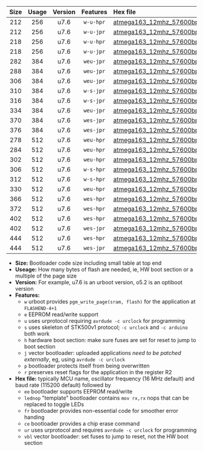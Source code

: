 |Size|Usage|Version|Features|Hex file|
|:-:|:-:|:-:|:-:|:--|
|212|256|u7.6|`w-u-hpr`|[atmega163_12mhz_57600bps_ur.hex](https://raw.githubusercontent.com/stefanrueger/urboot/main//atmega163_12mhz_57600bps_ur.hex)|
|212|256|u7.6|`w-u-jpr`|[atmega163_12mhz_57600bps_ur_vbl.hex](https://raw.githubusercontent.com/stefanrueger/urboot/main//atmega163_12mhz_57600bps_ur_vbl.hex)|
|218|256|u7.6|`w-u-hpr`|[atmega163_12mhz_57600bps_lednop_ur.hex](https://raw.githubusercontent.com/stefanrueger/urboot/main//atmega163_12mhz_57600bps_lednop_ur.hex)|
|218|256|u7.6|`w-u-jpr`|[atmega163_12mhz_57600bps_lednop_ur_vbl.hex](https://raw.githubusercontent.com/stefanrueger/urboot/main//atmega163_12mhz_57600bps_lednop_ur_vbl.hex)|
|282|384|u7.6|`weu-jpr`|[atmega163_12mhz_57600bps_ee_ur_vbl.hex](https://raw.githubusercontent.com/stefanrueger/urboot/main//atmega163_12mhz_57600bps_ee_ur_vbl.hex)|
|288|384|u7.6|`weu-jpr`|[atmega163_12mhz_57600bps_ee_lednop_ur_vbl.hex](https://raw.githubusercontent.com/stefanrueger/urboot/main//atmega163_12mhz_57600bps_ee_lednop_ur_vbl.hex)|
|306|384|u7.6|`weu-jpr`|[atmega163_12mhz_57600bps_ee_lednop_fr_ur_vbl.hex](https://raw.githubusercontent.com/stefanrueger/urboot/main//atmega163_12mhz_57600bps_ee_lednop_fr_ur_vbl.hex)|
|310|384|u7.6|`w-s-jpr`|[atmega163_12mhz_57600bps_vbl.hex](https://raw.githubusercontent.com/stefanrueger/urboot/main//atmega163_12mhz_57600bps_vbl.hex)|
|316|384|u7.6|`w-s-jpr`|[atmega163_12mhz_57600bps_lednop_vbl.hex](https://raw.githubusercontent.com/stefanrueger/urboot/main//atmega163_12mhz_57600bps_lednop_vbl.hex)|
|334|384|u7.6|`weu-jpr`|[atmega163_12mhz_57600bps_ee_lednop_fr_ce_ur_vbl.hex](https://raw.githubusercontent.com/stefanrueger/urboot/main//atmega163_12mhz_57600bps_ee_lednop_fr_ce_ur_vbl.hex)|
|370|384|u7.6|`wes-jpr`|[atmega163_12mhz_57600bps_ee_vbl.hex](https://raw.githubusercontent.com/stefanrueger/urboot/main//atmega163_12mhz_57600bps_ee_vbl.hex)|
|376|384|u7.6|`wes-jpr`|[atmega163_12mhz_57600bps_ee_lednop_vbl.hex](https://raw.githubusercontent.com/stefanrueger/urboot/main//atmega163_12mhz_57600bps_ee_lednop_vbl.hex)|
|278|512|u7.6|`weu-hpr`|[atmega163_12mhz_57600bps_ee_ur.hex](https://raw.githubusercontent.com/stefanrueger/urboot/main//atmega163_12mhz_57600bps_ee_ur.hex)|
|284|512|u7.6|`weu-hpr`|[atmega163_12mhz_57600bps_ee_lednop_ur.hex](https://raw.githubusercontent.com/stefanrueger/urboot/main//atmega163_12mhz_57600bps_ee_lednop_ur.hex)|
|302|512|u7.6|`weu-hpr`|[atmega163_12mhz_57600bps_ee_lednop_fr_ur.hex](https://raw.githubusercontent.com/stefanrueger/urboot/main//atmega163_12mhz_57600bps_ee_lednop_fr_ur.hex)|
|306|512|u7.6|`w-s-hpr`|[atmega163_12mhz_57600bps.hex](https://raw.githubusercontent.com/stefanrueger/urboot/main//atmega163_12mhz_57600bps.hex)|
|312|512|u7.6|`w-s-hpr`|[atmega163_12mhz_57600bps_lednop.hex](https://raw.githubusercontent.com/stefanrueger/urboot/main//atmega163_12mhz_57600bps_lednop.hex)|
|330|512|u7.6|`weu-hpr`|[atmega163_12mhz_57600bps_ee_lednop_fr_ce_ur.hex](https://raw.githubusercontent.com/stefanrueger/urboot/main//atmega163_12mhz_57600bps_ee_lednop_fr_ce_ur.hex)|
|366|512|u7.6|`wes-hpr`|[atmega163_12mhz_57600bps_ee.hex](https://raw.githubusercontent.com/stefanrueger/urboot/main//atmega163_12mhz_57600bps_ee.hex)|
|372|512|u7.6|`wes-hpr`|[atmega163_12mhz_57600bps_ee_lednop.hex](https://raw.githubusercontent.com/stefanrueger/urboot/main//atmega163_12mhz_57600bps_ee_lednop.hex)|
|402|512|u7.6|`wes-hpr`|[atmega163_12mhz_57600bps_ee_lednop_fr.hex](https://raw.githubusercontent.com/stefanrueger/urboot/main//atmega163_12mhz_57600bps_ee_lednop_fr.hex)|
|402|512|u7.6|`wes-jpr`|[atmega163_12mhz_57600bps_ee_lednop_fr_vbl.hex](https://raw.githubusercontent.com/stefanrueger/urboot/main//atmega163_12mhz_57600bps_ee_lednop_fr_vbl.hex)|
|444|512|u7.6|`wes-hpr`|[atmega163_12mhz_57600bps_ee_lednop_fr_ce.hex](https://raw.githubusercontent.com/stefanrueger/urboot/main//atmega163_12mhz_57600bps_ee_lednop_fr_ce.hex)|
|444|512|u7.6|`wes-jpr`|[atmega163_12mhz_57600bps_ee_lednop_fr_ce_vbl.hex](https://raw.githubusercontent.com/stefanrueger/urboot/main//atmega163_12mhz_57600bps_ee_lednop_fr_ce_vbl.hex)|

- **Size:** Bootloader code size including small table at top end
- **Useage:** How many bytes of flash are needed, ie, HW boot section or a multiple of the page size
- **Version:** For example, u7.6 is an urboot version, o5.2 is an optiboot version
- **Features:**
  + `w` urboot provides `pgm_write_page(sram, flash)` for the application at `FLASHEND-4+1`
  + `e` EEPROM read/write support
  + `u` uses urprotocol requiring `avrdude -c urclock` for programming
  + `s` uses skeleton of STK500v1 protocol; `-c urclock` and `-c arduino` both work
  + `h` hardware boot section: make sure fuses are set for reset to jump to boot section
  + `j` vector bootloader: uploaded applications *need to be patched externally*, eg, using `avrdude -c urclock`
  + `p` bootloader protects itself from being overwritten
  + `r` preserves reset flags for the application in the register R2
- **Hex file:** typically MCU name, oscillator frequency (16 MHz default) and baud rate (115200 default) followed by
  + `ee` bootloader supports EEPROM read/write
  + `lednop` "template" bootloader contains `mov rx,rx` nops that can be replaced to toggle LEDs
  + `fr` bootloader provides non-essential code for smoother error handing
  + `ce` bootloader provides a chip erase command
  + `ur` uses urprotocol and requires `avrdude -c urclock` for programming
  + `vbl` vector bootloader: set fuses to jump to reset, not the HW boot section
